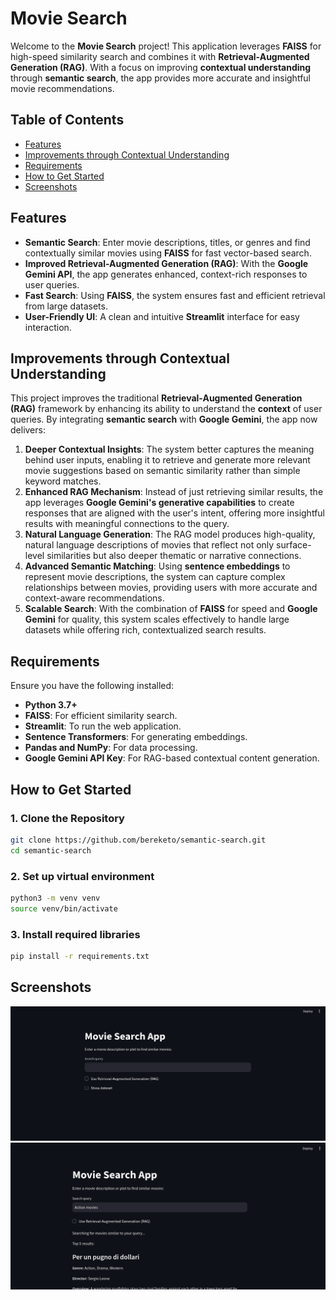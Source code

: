 # **Movie Search**

Welcome to the **Movie Search** project! This application leverages **FAISS** for high-speed similarity search and combines it with **Retrieval-Augmented Generation (RAG)**. With a focus on improving **contextual understanding** through **semantic search**, the app provides more accurate and insightful movie recommendations.

## **Table of Contents**
- [Features](#features)
- [Improvements through Contextual Understanding](#improvements-through-contextual-understanding)
- [Requirements](#requirements)
- [How to Get Started](#how-to-get-started)
- [Screenshots](#screenshots)

## **Features**
- **Semantic Search**: Enter movie descriptions, titles, or genres and find contextually similar movies using **FAISS** for fast vector-based search.
- **Improved Retrieval-Augmented Generation (RAG)**: With the **Google Gemini API**, the app generates enhanced, context-rich responses to user queries.
- **Fast Search**: Using **FAISS**, the system ensures fast and efficient retrieval from large datasets.
- **User-Friendly UI**: A clean and intuitive **Streamlit** interface for easy interaction.

## **Improvements through Contextual Understanding**
This project improves the traditional **Retrieval-Augmented Generation (RAG)** framework by enhancing its ability to understand the **context** of user queries. By integrating **semantic search** with **Google Gemini**, the app now delivers:

1. **Deeper Contextual Insights**: The system better captures the meaning behind user inputs, enabling it to retrieve and generate more relevant movie suggestions based on semantic similarity rather than simple keyword matches.
2. **Enhanced RAG Mechanism**: Instead of just retrieving similar results, the app leverages **Google Gemini's generative capabilities** to create responses that are aligned with the user's intent, offering more insightful results with meaningful connections to the query.
3. **Natural Language Generation**: The RAG model produces high-quality, natural language descriptions of movies that reflect not only surface-level similarities but also deeper thematic or narrative connections.
4. **Advanced Semantic Matching**: Using **sentence embeddings** to represent movie descriptions, the system can capture complex relationships between movies, providing users with more accurate and context-aware recommendations.
5. **Scalable Search**: With the combination of **FAISS** for speed and **Google Gemini** for quality, this system scales effectively to handle large datasets while offering rich, contextualized search results.

## **Requirements**
Ensure you have the following installed:
- **Python 3.7+**
- **FAISS**: For efficient similarity search.
- **Streamlit**: To run the web application.
- **Sentence Transformers**: For generating embeddings.
- **Pandas and NumPy**: For data processing.
- **Google Gemini API Key**: For RAG-based contextual content generation.

## **How to Get Started**

### 1. **Clone the Repository**
```bash
git clone https://github.com/bereketo/semantic-search.git
cd semantic-search
```

### 2. **Set up virtual environment**
```bash
python3 -m venv venv
source venv/bin/activate
```
### 3. **Install required libraries**
```bash
pip install -r requirements.txt

```
## Screenshots
![Image description](images/mov-1.png)
![Image description](images/mov-2.png)




